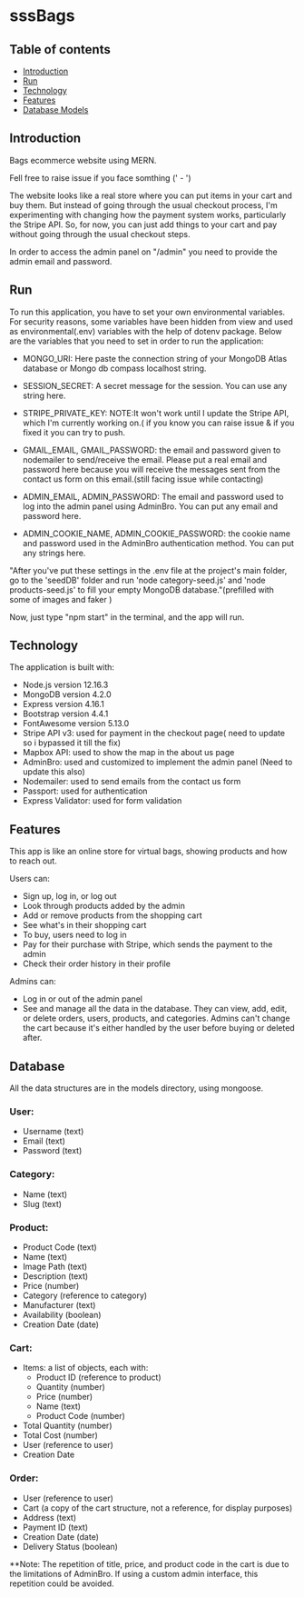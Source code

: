 # sssBags

## Table of contents

- [Introduction](#introduction)
- [Run](#run)
- [Technology](#technology)
- [Features](#features)
- [Database Models](#database)

## Introduction

Bags ecommerce website using MERN.

Fell free to raise issue if you face somthing (' - ')

The website looks like a real store where you can put items in your cart and buy them. But instead of going through the usual checkout process, I'm experimenting with changing how the payment system works, particularly the Stripe API. So, for now, you can just add things to your cart and pay without going through the usual checkout steps.

In order to access the admin panel on "/admin" you need to provide the admin email and password.

## Run

To run this application, you have to set your own environmental variables. For security reasons, some variables have been hidden from view and used as environmental(.env) variables with the help of dotenv package. Below are the variables that you need to set in order to run the application:

- MONGO_URI: Here paste the connection string of your MongoDB Atlas database or Mongo db compass localhost string.

- SESSION_SECRET: A secret message for the session. You can use any string here.

- STRIPE_PRIVATE_KEY: NOTE:It won't work until I update the Stripe API, which I'm currently working on.( if you know you can raise issue & if you fixed it you can try to push.
- GMAIL_EMAIL, GMAIL_PASSWORD: the email and password given to nodemailer to send/receive the email. Please put a real email and password here because you will receive the messages sent from the contact us form on this email.(still facing issue while contacting)

- ADMIN_EMAIL, ADMIN_PASSWORD: The email and password used to log into the admin panel using AdminBro. You can put any email and password here.

- ADMIN_COOKIE_NAME, ADMIN_COOKIE_PASSWORD: the cookie name and password used in the AdminBro authentication method. You can put any strings here.

"After you've put these settings in the .env file at the project's main folder, go to the 'seedDB' folder and run 'node category-seed.js' and 'node products-seed.js' to fill your empty MongoDB database."(prefilled with some of images and faker )

Now, just type "npm start" in the terminal, and the app will run.

## Technology

The application is built with:

- Node.js version 12.16.3
- MongoDB version 4.2.0
- Express version 4.16.1
- Bootstrap version 4.4.1
- FontAwesome version 5.13.0
- Stripe API v3: used for payment in the checkout page( need to update so i bypassed it till the fix)
- Mapbox API: used to show the map in the about us page
- AdminBro: used and customized to implement the admin panel (Need to update this also)
- Nodemailer: used to send emails from the contact us form
- Passport: used for authentication
- Express Validator: used for form validation

## Features

This app is like an online store for virtual bags, showing products and how to reach out.

Users can:

- Sign up, log in, or log out
- Look through products added by the admin
- Add or remove products from the shopping cart
- See what's in their shopping cart
- To buy, users need to log in
- Pay for their purchase with Stripe, which sends the payment to the admin
- Check their order history in their profile

Admins can:

- Log in or out of the admin panel
- See and manage all the data in the database. They can view, add, edit, or delete orders, users, products, and categories. Admins can't change the cart because it's either handled by the user before buying or deleted after.

## Database

All the data structures are in the models directory, using mongoose.

### User:

- Username (text)
- Email (text)
- Password (text)

### Category:

- Name (text)
- Slug (text)

### Product:

- Product Code (text)
- Name (text)
- Image Path (text)
- Description (text)
- Price (number)
- Category (reference to category)
- Manufacturer (text)
- Availability (boolean)
- Creation Date (date)

### Cart:

- Items: a list of objects, each with:
  - Product ID (reference to product)
  - Quantity (number)
  - Price (number)
  - Name (text)
  - Product Code (number)
- Total Quantity (number)
- Total Cost (number)
- User (reference to user)
- Creation Date

### Order:

- User (reference to user)
- Cart (a copy of the cart structure, not a reference, for display purposes)
- Address (text)
- Payment ID (text)
- Creation Date (date)
- Delivery Status (boolean)

**Note: The repetition of title, price, and product code in the cart is due to the limitations of AdminBro. If using a custom admin interface, this repetition could be avoided.
